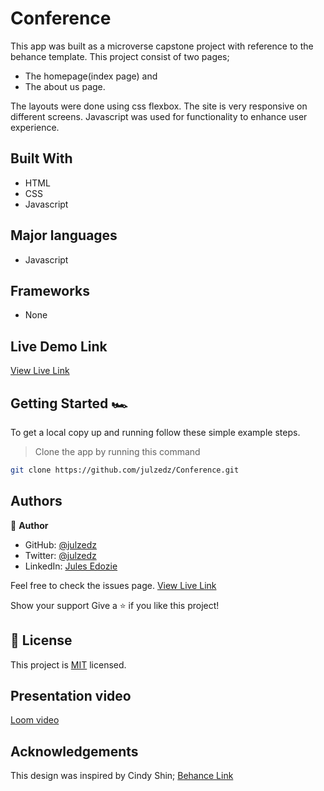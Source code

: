 # Conference

This app was built as a microverse capstone project with reference to the behance template. This project consist of two  pages;

- The homepage(index page) and
- The about us page.

The layouts were done using css flexbox. The site is very responsive on different screens. Javascript was used for functionality to enhance user experience.

## Built With

- HTML
- CSS
- Javascript

## Major languages

- Javascript

## Frameworks

- None

## Live Demo Link

[View Live Link](https://julzedz.github.io/Conference/)

## Getting Started 🏎

To get a local copy up and running follow these simple example steps.

> Clone the app by running this command
```bash
git clone https://github.com/julzedz/Conference.git
```

## Authors

👤 **Author**

- GitHub: [@julzedz](https://github.com/julzedz)
- Twitter: [@julzedz](https://twitter.com/julzedz)
- LinkedIn: [Jules Edozie](https://www.linkedin.com/in/jules-edozie-b59b94234)

Feel free to check the issues page.
[View Live Link](https://julzedz.github.io/Conference/)

Show your support
Give a ⭐️ if you like this project!

## 📝 License

This project is [MIT](./LICENSE) licensed.

## Presentation video

[Loom video]()

## Acknowledgements

This design was inspired by Cindy Shin;
[Behance Link](https://www.behance.net/adagio07)